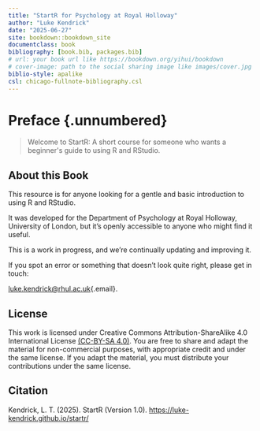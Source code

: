 ```yaml
---
title: "StartR for Psychology at Royal Holloway"
author: "Luke Kendrick"
date: "2025-06-27"
site: bookdown::bookdown_site
documentclass: book
bibliography: [book.bib, packages.bib]
# url: your book url like https://bookdown.org/yihui/bookdown
# cover-image: path to the social sharing image like images/cover.jpg
biblio-style: apalike
csl: chicago-fullnote-bibliography.csl
---
```


# Preface {.unnumbered}

> Welcome to StartR: A short course for someone who wants a beginner's guide to using R and RStudio.

## About this Book

This resource is for anyone looking for a gentle and basic introduction to using R and RStudio.

It was developed for the Department of Psychology at Royal Holloway, University of London, but it’s openly accessible to anyone who might find it useful.

This is a work in progress, and we’re continually updating and improving it.

If you spot an error or something that doesn’t look quite right, please get in touch:

[luke.kendrick\@rhul.ac.uk](mailto:luke.kendrick@rhul.ac.uk){.email}.

## **License**

This work is licensed under Creative Commons Attribution-ShareAlike 4.0 International License [(CC-BY-SA 4.0)](https://creativecommons.org/licenses/by-sa/4.0/). You are free to share and adapt the material for non-commercial purposes, with appropriate credit and under the same license. If you adapt the material, you must distribute your contributions under the same license.

## **Citation**

Kendrick, L. T. (2025). StartR (Version 1.0). <https://luke-kendrick.github.io/startr/>
